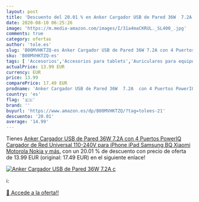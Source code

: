 ```yaml
---
layout: post
title: 'Descuento del 20.01 % en Anker Cargador USB de Pared 36W  7.2A  c'
date: 2020-08-10 06:25:26
image: 'https://m.media-amazon.com/images/I/31a4maCKRUL._SL400_.jpg'
comments: true
category: ofertas
author: 'tole.es'
slug: 'B00MVHKTZQ-es Anker Cargador USB de Pared 36W 7.2A con 4 Puertos PowerIQ...'
sku: 'B00MVHKTZQ-es'
tags: [ 'Accesorios','Accesorios para tablets','Auriculares para equipo de audio','Auriculares y accesorios','Electrónica','Electrónica para moto','Electrónica para vehículos','Fundas blandas para tablets','Fundas para tablets','Informática','Smartwatches','Soportes para moto','Tecnología para vestir','ipad','iphone', ]
actualPrice: 13.99 EUR
currency: EUR
price: 13.99
comparePrice: 17.49 EUR
prodname: 'Anker Cargador USB de Pared 36W  7.2A  con 4 Puertos PowerIQ Cargador de Red Universal 110-240V para iPhone  iPad  Samsung  BQ  Xiaomi  Motorola  Nokia y más.'
country: 'es'
flag: '🇪🇸'
brand: ''
buyurl: 'https://www.amazon.es/dp/B00MVHKTZQ/?tag=tolees-21'
descuento: '20.01'
average: '14.99'
---
```


Tienes [Anker Cargador USB de Pared 36W  7.2A  con 4 Puertos PowerIQ Cargador de Red Universal 110-240V para iPhone  iPad  Samsung  BQ  Xiaomi  Motorola  Nokia y más.](https://www.amazon.es/dp/B00MVHKTZQ/?tag=tolees-21) con un 20.01 % de descuento con precio de oferta de 13.99 EUR (original: 17.49 EUR) en el siguiente enlace!

[![Anker Cargador USB de Pared 36W  7.2A  c](https://m.media-amazon.com/images/I/31a4maCKRUL._SL400_.jpg)](https://www.amazon.es/dp/B00MVHKTZQ/?tag=tolees-21)

ℹ️:


[🛒 Accede a la oferta!!](https://www.amazon.es/dp/B00MVHKTZQ/?tag=tolees-21)
